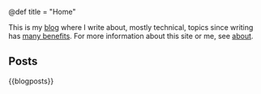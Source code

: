 @def title = "Home"

This is my [blog](/posts) where I write about, mostly technical, topics since writing has [many benefits](/posts/blog-benefits).
For more information about this site or me, see [about](/about).

## Posts

{{blogposts}}
